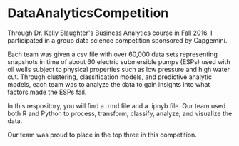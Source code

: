 # DataAnalyticsCompetition
Through Dr. Kelly Slaughter's Business Analytics course in Fall 2016, I participated in a group data science competition sponsored by Capgemini. 

Each team was given a csv file with over 60,000 data sets representing snapshots in time of about 60 electric
submersible pumps (ESPs) used with oil wells subject to physical properties such as low pressure and high water cut. Through clustering, classification models, and predictive analytic models, each team was to analyze the data to gain insights into what factors made the ESPs fail. 

In this respository, you will find a .rmd file and a .ipnyb file. Our team used both R and Python to process, transform, classify, analyze, and visualize the data.

Our team was proud to place in the top three in this competition. 
